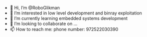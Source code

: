 - 👋 Hi, I’m @RoboGlikman
- 👀 I’m interested in low level development and binray exploitation
- 🌱 I’m currently learning embedded systems development
- 💞️ I’m looking to collaborate on ...
- 📫 How to reach me: phone number: 972522030390

<!---
RoboGlikman/RoboGlikman is a ✨ special ✨ repository because its `README.md` (this file) appears on your GitHub profile.
You can click the Preview link to take a look at your changes.
--->

